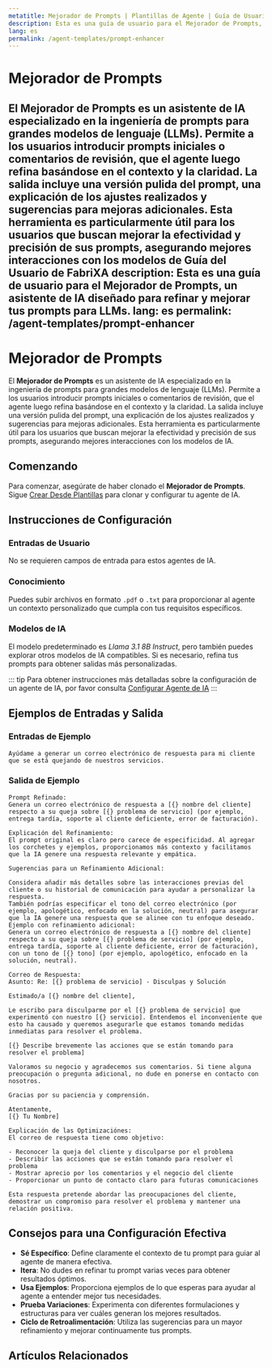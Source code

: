 ```yaml
---
metatitle: Mejorador de Prompts | Plantillas de Agente | Guía de Usuario de FabriXAI
description: Esta es una guía de usuario para el Mejorador de Prompts, un asistente de IA diseñado para refinar y mejorar tus prompts para LLMs.
lang: es
permalink: /agent-templates/prompt-enhancer
---
```


# Mejorador de Prompts

El **Mejorador de Prompts** es un asistente de IA especializado en la ingeniería de prompts para grandes modelos de lenguaje (LLMs). Permite a los usuarios introducir prompts iniciales o comentarios de revisión, que el agente luego refina basándose en el contexto y la claridad. La salida incluye una versión pulida del prompt, una explicación de los ajustes realizados y sugerencias para mejoras adicionales. Esta herramienta es particularmente útil para los usuarios que buscan mejorar la efectividad y precisión de sus prompts, asegurando mejores interacciones con los modelos de Guía del Usuario de FabriXA
description: Esta es una guía de usuario para el Mejorador de Prompts, un asistente de IA diseñado para refinar y mejorar tus prompts para LLMs.
lang: es
permalink: /agent-templates/prompt-enhancer
---

# Mejorador de Prompts

El **Mejorador de Prompts** es un asistente de IA especializado en la ingeniería de prompts para grandes modelos de lenguaje (LLMs). Permite a los usuarios introducir prompts iniciales o comentarios de revisión, que el agente luego refina basándose en el contexto y la claridad. La salida incluye una versión pulida del prompt, una explicación de los ajustes realizados y sugerencias para mejoras adicionales. Esta herramienta es particularmente útil para los usuarios que buscan mejorar la efectividad y precisión de sus prompts, asegurando mejores interacciones con los modelos de IA.

## Comenzando

Para comenzar, asegúrate de haber clonado el **Mejorador de Prompts**. Sigue [Crear Desde Plantillas](/en-us/create-from-templates/) para clonar y configurar tu agente de IA.

## Instrucciones de Configuración

### Entradas de Usuario

No se requieren campos de entrada para estos agentes de IA.

### Conocimiento

Puedes subir archivos en formato `.pdf` o `.txt` para proporcionar al agente un contexto personalizado que cumpla con tus requisitos específicos.

### Modelos de IA

El modelo predeterminado es *Llama 3.1 8B Instruct*, pero también puedes explorar otros modelos de IA compatibles. Si es necesario, refina tus prompts para obtener salidas más personalizadas.

::: tip
Para obtener instrucciones más detalladas sobre la configuración de un agente de IA, por favor consulta [Configurar Agente de IA](/en-us/configuer-ai-agent/)
:::

## Ejemplos de Entradas y Salida

### Entradas de Ejemplo

```
Ayúdame a generar un correo electrónico de respuesta para mi cliente que se está quejando de nuestros servicios.
```

### Salida de Ejemplo

````
Prompt Refinado:
Genera un correo electrónico de respuesta a [{} nombre del cliente] respecto a su queja sobre [{} problema de servicio] (por ejemplo, entrega tardía, soporte al cliente deficiente, error de facturación).

Explicación del Refinamiento:
El prompt original es claro pero carece de especificidad. Al agregar los corchetes y ejemplos, proporcionamos más contexto y facilitamos que la IA genere una respuesta relevante y empática.

Sugerencias para un Refinamiento Adicional:

Considera añadir más detalles sobre las interacciones previas del cliente o su historial de comunicación para ayudar a personalizar la respuesta.
También podrías especificar el tono del correo electrónico (por ejemplo, apologético, enfocado en la solución, neutral) para asegurar que la IA genere una respuesta que se alinee con tu enfoque deseado.
Ejemplo con refinamiento adicional:
Genera un correo electrónico de respuesta a [{} nombre del cliente] respecto a su queja sobre [{} problema de servicio] (por ejemplo, entrega tardía, soporte al cliente deficiente, error de facturación), con un tono de [{} tono] (por ejemplo, apologético, enfocado en la solución, neutral).

Correo de Respuesta:
Asunto: Re: [{} problema de servicio] - Disculpas y Solución

Estimado/a [{} nombre del cliente],

Le escribo para disculparme por el [{} problema de servicio] que experimentó con nuestro [{} servicio]. Entendemos el inconveniente que esto ha causado y queremos asegurarle que estamos tomando medidas inmediatas para resolver el problema.

[{} Describe brevemente las acciones que se están tomando para resolver el problema]

Valoramos su negocio y agradecemos sus comentarios. Si tiene alguna preocupación o pregunta adicional, no dude en ponerse en contacto con nosotros.

Gracias por su paciencia y comprensión.

Atentamente,
[{} Tu Nombre]

Explicación de las Optimizaciónes:
El correo de respuesta tiene como objetivo:

- Reconocer la queja del cliente y disculparse por el problema
- Describir las acciones que se están tomando para resolver el problema
- Mostrar aprecio por los comentarios y el negocio del cliente
- Proporcionar un punto de contacto claro para futuras comunicaciones

Esta respuesta pretende abordar las preocupaciones del cliente, demostrar un compromiso para resolver el problema y mantener una relación positiva.
````

## Consejos para una Configuración Efectiva

- **Sé Específico**: Define claramente el contexto de tu prompt para guiar al agente de manera efectiva.
- **Itera**: No dudes en refinar tu prompt varias veces para obtener resultados óptimos.
- **Usa Ejemplos**: Proporciona ejemplos de lo que esperas para ayudar al agente a entender mejor tus necesidades.
- **Prueba Variaciones**: Experimenta con diferentes formulaciones y estructuras para ver cuáles generan los mejores resultados.
- **Ciclo de Retroalimentación**: Utiliza las sugerencias para un mayor refinamiento y mejorar continuamente tus prompts.

## Artículos Relacionados
